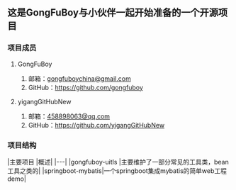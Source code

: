 ## 这是GongFuBoy与小伙伴一起开始准备的一个开源项目

### 项目成员

1. GongFuBoy

    1. 邮箱：gongfuboychina@gmail.com
    2. GitHub：https://github.com/gongfuboy

2. yigangGitHubNew

    1. 邮箱：458898063@qq.com
    2. GitHub：https://github.com/yigangGitHubNew
    
### 项目结构

|主要项目   |概述|
|---|
|gongfuboy-uitls   |主要维护了一部分常见的工具类，bean工具之类的|
|springboot-mybatis|一个springboot集成mybatis的简单web工程demo|
